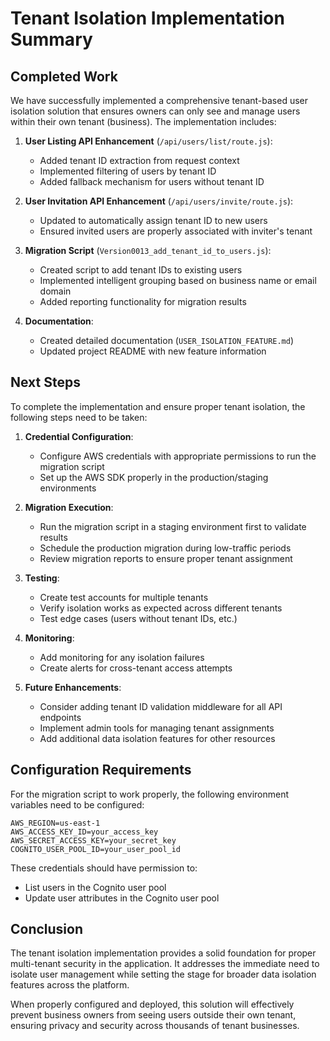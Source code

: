 # Tenant Isolation Implementation Summary

## Completed Work

We have successfully implemented a comprehensive tenant-based user isolation solution that ensures owners can only see and manage users within their own tenant (business). The implementation includes:

1. **User Listing API Enhancement** (`/api/users/list/route.js`):
   - Added tenant ID extraction from request context
   - Implemented filtering of users by tenant ID
   - Added fallback mechanism for users without tenant ID

2. **User Invitation API Enhancement** (`/api/users/invite/route.js`):
   - Updated to automatically assign tenant ID to new users
   - Ensured invited users are properly associated with inviter's tenant

3. **Migration Script** (`Version0013_add_tenant_id_to_users.js`):
   - Created script to add tenant IDs to existing users
   - Implemented intelligent grouping based on business name or email domain
   - Added reporting functionality for migration results

4. **Documentation**:
   - Created detailed documentation (`USER_ISOLATION_FEATURE.md`)
   - Updated project README with new feature information

## Next Steps

To complete the implementation and ensure proper tenant isolation, the following steps need to be taken:

1. **Credential Configuration**:
   - Configure AWS credentials with appropriate permissions to run the migration script
   - Set up the AWS SDK properly in the production/staging environments

2. **Migration Execution**:
   - Run the migration script in a staging environment first to validate results
   - Schedule the production migration during low-traffic periods
   - Review migration reports to ensure proper tenant assignment

3. **Testing**:
   - Create test accounts for multiple tenants
   - Verify isolation works as expected across different tenants
   - Test edge cases (users without tenant IDs, etc.)

4. **Monitoring**:
   - Add monitoring for any isolation failures
   - Create alerts for cross-tenant access attempts

5. **Future Enhancements**:
   - Consider adding tenant ID validation middleware for all API endpoints
   - Implement admin tools for managing tenant assignments
   - Add additional data isolation features for other resources

## Configuration Requirements

For the migration script to work properly, the following environment variables need to be configured:

```
AWS_REGION=us-east-1
AWS_ACCESS_KEY_ID=your_access_key
AWS_SECRET_ACCESS_KEY=your_secret_key
COGNITO_USER_POOL_ID=your_user_pool_id
```

These credentials should have permission to:
- List users in the Cognito user pool
- Update user attributes in the Cognito user pool

## Conclusion

The tenant isolation implementation provides a solid foundation for proper multi-tenant security in the application. It addresses the immediate need to isolate user management while setting the stage for broader data isolation features across the platform.

When properly configured and deployed, this solution will effectively prevent business owners from seeing users outside their own tenant, ensuring privacy and security across thousands of tenant businesses. 